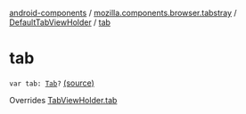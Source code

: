 [android-components](../../index.md) / [mozilla.components.browser.tabstray](../index.md) / [DefaultTabViewHolder](index.md) / [tab](./tab.md)

# tab

`var tab: `[`Tab`](../../mozilla.components.concept.tabstray/-tab/index.md)`?` [(source)](https://github.com/mozilla-mobile/android-components/blob/master/components/browser/tabstray/src/main/java/mozilla/components/browser/tabstray/TabViewHolder.kt#L47)

Overrides [TabViewHolder.tab](../-tab-view-holder/tab.md)

